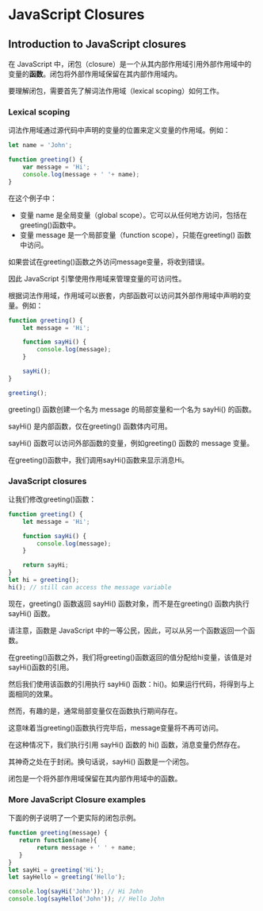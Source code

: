 # JavaScript Closures

## Introduction to JavaScript closures

在 JavaScript 中，闭包（closure）是一个从其内部作用域引用外部作用域中的变量的**函数**。闭包将外部作用域保留在其内部作用域内。

要理解闭包，需要首先了解词法作用域（lexical scoping）如何工作。

### Lexical scoping

词法作用域通过源代码中声明的变量的位置来定义变量的作用域。例如：

```js
let name = 'John';

function greeting() { 
    var message = 'Hi';
    console.log(message + ' '+ name);
}
```

在这个例子中：

- 变量 name 是全局变量（global scope）。它可以从任何地方访问，包括在greeting()函数中。
- 变量 message 是一个局部变量（function scope），只能在greeting() 函数中访问。

如果尝试在greeting()函数之外访问message变量，将收到错误。

因此 JavaScript 引擎使用作用域来管理变量的可访问性。

根据词法作用域，作用域可以嵌套，内部函数可以访问其外部作用域中声明的变量。例如：

```js
function greeting() {
    let message = 'Hi';

    function sayHi() {
        console.log(message);
    }

    sayHi();
}

greeting();
```

greeting() 函数创建一个名为 message 的局部变量和一个名为 sayHi() 的函数。

sayHi() 是内部函数，仅在greeting() 函数体内可用。

sayHi() 函数可以访问外部函数的变量，例如greeting() 函数的 message 变量。

在greeting()函数中，我们调用sayHi()函数来显示消息Hi。

### JavaScript closures

让我们修改greeting()函数：

```js
function greeting() {
    let message = 'Hi';

    function sayHi() {
        console.log(message);
    }

    return sayHi;
}
let hi = greeting();
hi(); // still can access the message variable
```

现在，greeting() 函数返回 sayHi() 函数对象，而不是在greeting() 函数内执行 sayHi() 函数。

请注意，函数是 JavaScript 中的一等公民，因此，可以从另一个函数返回一个函数。

在greeting()函数之外，我们将greeting()函数返回的值分配给hi变量，该值是对sayHi()函数的引用。

然后我们使用该函数的引用执行 sayHi() 函数：hi()。如果运行代码，将得到与上面相同的效果。

然而，有趣的是，通常局部变量仅在函数执行期间存在。

这意味着当greeting()函数执行完毕后，message变量将不再可访问。

在这种情况下，我们执行引用 sayHi() 函数的 hi() 函数，消息变量仍然存在。

其神奇之处在于封闭。换句话说，sayHi() 函数是一个闭包。

闭包是一个将外部作用域保留在其内部作用域中的函数。

### More JavaScript Closure examples

下面的例子说明了一个更实际的闭包示例。

```js
function greeting(message) {
   return function(name){
        return message + ' ' + name;
   }
}
let sayHi = greeting('Hi');
let sayHello = greeting('Hello');

console.log(sayHi('John')); // Hi John
console.log(sayHello('John')); // Hello John
```

